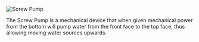 ![Screw Pump](block:betterwithmods:screw_pump)

The Screw Pump is a mechanical device that when given mechanical power from the bottom will pump water from the front face to the top face, thus allowing moving water sources upwards.

